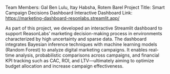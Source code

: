 Team Members: Gal Ben Lulu, Itay Habsha, Rotem Barel 
Project Title: Smart Campaign Decisions Dashboard
Interactive Dashboard Link: https://marketing-dashboard-resonlabs.streamlit.app/

As part of this project, we developed an interactive Streamlit dashboard to support ReasonLabs’ marketing decision-making process in environments characterized by high uncertainty and sparse data. The dashboard integrates Bayesian inference techniques with machine learning models (Random Forest) to analyze digital marketing campaigns. It enables real-time analysis, probabilistic comparisons across campaigns, and financial KPI tracking such as CAC, ROI, and LTV—ultimately aiming to optimize budget allocation and increase campaign effectiveness.
